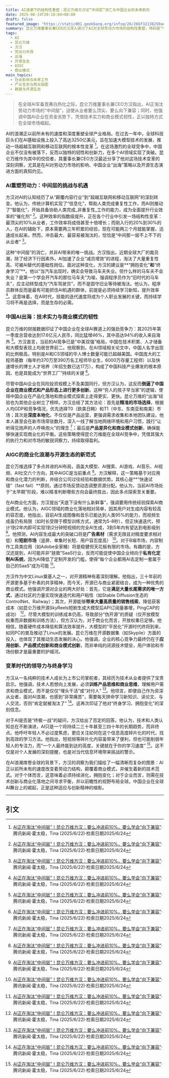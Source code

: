 ```yaml
---
title: AI浪潮下的结构性重塑：昆仑万维方汉论“中间层”消亡与中国企业的未来航向
date: 2025-06-24T20:10:04+08:00
draft: false
featured_image: "https://static001.geekbang.org/infoq/26/26bf32138250aeaa90732ec2db7a63fa.jpeg"
summary: 昆仑万维董事长兼CEO方汉深入探讨了AI对全球劳动力市场的结构性重塑，特别是“中间层”员工面临的挑战，并强调了终身学习和拥抱变化的重要性。文章详细分析了中国AI企业在全球竞争中的独特优势及其“出海”策略，同时探讨了AIGC商业化前景和开源生态在当前AI浪潮下的新范式，为技术人员和企业提供了前瞻性思考。
tags: 
  - AI
  - 昆仑万维
  - 方汉
  - 劳动力市场
  - 出海
  - 开源生态
  - AIGC
  - 商业模式
main_topics: 
  - 社会影响与未来工作
  - 产业生态与商业版图
  - 数据与开源生态
---
```


> 在全球AI军备竞赛白热化之际，昆仑万维董事长兼CEO方汉指出，AI正淘汰劳动力市场的“中间层”，迫使从业者要么顶尖、要么向下兼容；同时，他强调中国AI企业在资金劣势下，凭借技术实力和商业模式韧性，正以独特方式在全球市场崛起。

AI的浪潮正以前所未有的速度和深度重塑全球产业格局。在过去一年中，全球科技巨头们在AI基础设施上投入了高达3250亿美元，旨在加速大模型技术的发展，推动一场超越互联网和移动互联网的根本性变革 [^1]。在这场激烈的全球竞争中，中国企业不仅没有被落下，反而以独特的韧性和创新力，在多个AI领域实现了突破。昆仑万维作为其中的佼佼者，其董事长兼CEO方汉最近分享了他对这场技术变革的深刻洞察，尤其是在AI对劳动力市场的影响、中国企业“出海”策略以及开源生态演进方面的真知灼见。

### AI重塑劳动力：中间层的挑战与机遇

方汉对AI的认知经历了从“颠覆内容行业”到“超越互联网和移动互联网”的深刻转变。他认为，传统计算机实现了“信息化”，帮助人类完成重复性工作，而AI则推动了“智能化”，开始具备协助人类完成_非重复性_工作的能力，成为全面提升行业效率的“催化剂” [^1]。这种效率的指数级提升，正在各个行业中引发一场结构性变革：最顶尖的10%从业者，工作效率将成倍甚至十倍增长；而刚入行的20%到30%的人，在AI的辅助下，原本需要两三年积累的经验，现在可能两三个月就能掌握，迅速成长起来。然而，冲击最大、最容易被淘汰的，恰恰是“中间那一层不上不下的从业者” [^1]。

这种“中间层”的消亡，并非AI带来的唯一挑战。方汉指出，近期全球大厂的裁员潮，除了经济下行因素外，AI加速了企业“减员增效”的进程，淘汰了大量重复性高、可被AI替代的基础性岗位。面对这种变化，方汉的建议是**“拥抱变化”**和**“终身学习”**。他以“当汽车出现时，确实会导致马车夫失业。但什么样的马车夫不会失业？是第一个学会开汽车的那位马车夫”为喻，强调程序员作为“旧时代的马车夫”，应主动转型成为“汽车驾驶员”，而不是固守旧业等待被淘汰。他认为，程序员群体反而是最有可能抓住AI机遇的群体，前提是必须持续学习新知，提升效率 [^1]。这意味着，在AI时代，技能的迭代速度将成为个人职业发展的关键，而持续学习将不再是选择，而是生存的必需。

### 中国AI出海：技术实力与商业模式的韧性

昆仑万维的财报数据印证了中国企业在全球AI赛道上的强劲竞争力：其2025年第一季度总营收达到17.6亿元人民币，同比猛增46%，其中高达94%的收入来自海外 [^1]。方汉直言，当前的AI竞争已是“中美双强”格局，中国在技术积累、人才储备和大模型表现上均居世界前二。他观察到，在AI领域相关论文中，中国人名字出现的比例极高，特别是AI和CS领域的华人博士数量可能已超越美国。中国庞大的工程师基数（每年约370万至390万名工程师毕业生，6000万存量工程师）以及快速增长的博士人才培养（年招生数已达17万），构成了中国科技产业爆发的根本原因，也是其能成为“世界工厂”持续的关键 [^1]。

尽管中国AI企业在风险投资规模上不及美国同行，但方汉认为，这反而**倒逼了中国企业在商业模式和产品形态上进行更多创新**。这种“穷人的孩子早当家”的逻辑，使得中国企业在产品化落地和商业模式探索上走得更实、更快。昆仑万维的“出海”经验也为其他企业树立了榜样。方汉总结了其方法论：首先是**精准的市场选择**，根据人均GDP和竞争情况，优先选择T0（欧美日韩）和T1（中东、东南亚和南美）市场；其次是**深度本地化**，不仅仅是产品运营，更强调需求收集和本地团队建设。他本人甚至会在新市场常驻数月，深入一线了解当地网络环境和用户习惯，践行“让听得见炮声的人呼唤炮火”的理念 [^1]；最后是**产品差异化和商业模式创新**，确保能够快速实现商业化的平衡。这些策略使得昆仑万维能在全球AI竞争中，凭借其强大的执行力和对市场的敏锐洞察力，持续取得盈利。

### AIGC的商业化浪潮与开源生态的新范式

昆仑万维选择了多点并进的AI布局，涵盖大模型、AI搜索、AI游戏、AI音乐、AI视频、AI社交六个方向，其中AIGC是当前重点 [^1]。方汉解释，这一策略基于对应用和商业化潜力的判断，并结合公司过往经验和数据优势。其核心是**“快速试错”（fast fail）**原则，通过市场反馈动态调整资源分配。他认为，当前AI市场处于“太早期”阶段，难以精准判断哪些方向会最终胜出，因此多点探索至关重要。

在AI商业化方面，方汉提出“天底下没有什么新鲜事”，强调要用传统经验探索AI商业模式。他认为，AIGC领域的商业化落地相对简单，因其用户对生成内容有较高的容忍度。他指出，目前AI生成图像和音乐已能达到人类95%的能力，而视频生成虽仍有局限（如时长受限于模型训练方式，通常为5-8秒），但正快速迭代，预计1到2年内即可实现1到2分钟短视频的完全AI生成，3到5年内有望达到电影级别 [^1]。他预测，AI内容生成最大的突破口将是**广告素材**（需求无限且对精度要求相对低）和**短剧市场**（竖屏、单集时长短、用户容忍度高） [^1]。对于B端市场，内容制作工具类应用（如Adobe全家桶）将是稳健但天花板有限的市场。有趣的是，方汉还提到，AI可能并非“拯救”SaaS行业，反而可能促使中国企业倾向于**私有化定制AI系统**，因为AI降低了定制开发的门槛，使得“每个企业都用AI去定制一套属于自己的SaaS”成为可能 [^1]。

方汉作为中文Linux奠基人之一，对开源精神有着深刻理解。他指出，三十年前的开源更多基于朴素的共享精神，而今天，开源已与商业紧密结合，成为一种优秀的商业模式。他强调开源对企业的两大好处：首先，它是**满足大量长尾需求的唯一方式**，通过社区的力量实现快速迭代和用户粘性（如Stable Diffusion生态的ControlNet、Railway）；其次，开源能够**带来大量高质量的销售线索**，降低获客成本（如昆仑万维开源SkyReels短剧生成大模型后API订阅量暴增，PingCAP的成功） [^1]。尽管大模型的训练成本仍高，导致部分“伪开源”的质疑（仅开放模型权重而非数据和训练方法），但方汉认为，对于商业化而言，开放权重已足够。他相信，随着硬件成本降低和算法效率提升，大模型的“平民化”开源时代终将到来，如同PC的普及推动了Linux的发展。昆仑万维在开源数据集（如Skypile）方面的投入，也体现了其推动生态发展的决心。他强调，企业的核心竞争力最终仍在于**应用创新、产品模式创新和商业模式创新**，而非单纯的闭源技术壁垒，用户体验和市场份额才是最重要的护城河。

### 变革时代的领导力与终身学习

方汉从一名纯粹的技术人成长为上市公司掌舵者，其经历为技术从业者提供了宝贵启示。他强调，技术人若想向上发展，必须**训练产品思维和商业思维**，理解用户需求和商业模式，而不是仅仅“埋头干活”或“对付人” [^1]。他坦言，即便自己作为资深从业者，面对AI浪潮，也感到“非常痛苦”，需要每天拼命学习新知识、读论文、与人交流，否则“肯定就被淘汰了” [^1]。这再次印证了他对“终身学习、拥抱变化”的深刻信念。

对于AI是否是“终极一战”的疑问，方汉给出了否定的回答。他认为，技术和人类认知总在不断演进，AI只是一个将持续二三十年甚至三四十年的长期趋势，而非终点。他呼吁年轻人不必过度焦虑，更应关注如何在这个信息高度碎片化的时代，找到高效的学习方法。他指出，短视频等碎片化内容虽带来了便利，但也可能削弱年轻人的专注力，而“一个人最终能到达的高度，关键就在于你的学习速度” [^1]。这不仅是对个人发展的深刻提醒，也是对当代信息环境带来挑战的警示。

在AI浪潮席卷全球的背景下，方汉的洞察为我们描绘了一幅清晰而复杂的图景：AI正以前所未有的速度改变着劳动力结构，颠覆着商业模式，并催生着新的技术范式。对于个体而言，这意味着必须持续进化，拥抱变化；对于企业而言，则需在技术创新与商业化落地之间寻求平衡，并以前瞻性的视野布局全球。中国企业在全球AI舞台上的崛起，正是这种适应与创新精神的缩影。

---

## 引文

[^1]: [AI正在淘汰“中间层”！昆仑万维方汉：要么冲进前10%，要么学会“向下兼容”](https://news.qq.com/rain/a/20250622A038EW00)·腾讯新闻·霍太稳，Tina (2025/6/22)·检索日期2025/6/24
[^2]: [强化学习曾小健 - CSDN博客](https://blog.csdn.net/sinat_37574187/article/details/140417757)·CSDN博客·强化学习曾小健 (2025/6/22)·检索日期2025/6/24
[^3]: [InfoQ](https://m.163.com/news/sub/T1486530093955.html)·网易新闻·无作者 (2025/6/24)·检索日期2025/6/24
